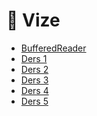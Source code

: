 # 📅 Vize

<!--Index-->

- [BufferedReader](BufferedReader.pdf)
- [Ders 1](Ders%201.pdf)
- [Ders 2](Ders%202.pdf)
- [Ders 3](Ders%203.pdf)
- [Ders 4](Ders%204.pdf)
- [Ders 5](Ders%205.pdf)

<!--Index-->
